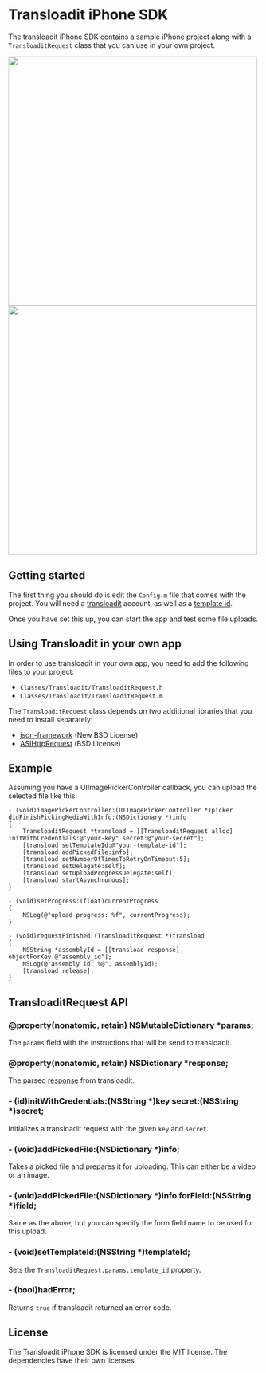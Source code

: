 # Transloadit iPhone SDK

The transloadit iPhone SDK contains a sample iPhone project along with a
`TransloaditRequest` class that you can use in your own project.

<a href="http://github.com/transloadit/iphone-sdk/raw/master/Screenshots/device/1.png">
<img src="http://github.com/transloadit/iphone-sdk/raw/master/Screenshots/device/1.png" height="500">
</a>
<a href="http://github.com/transloadit/iphone-sdk/raw/master/Screenshots/device/2.png">
<img src="http://github.com/transloadit/iphone-sdk/raw/master/Screenshots/device/2.png" height="500">
</a>

## Getting started

The first thing you should do is edit the `Config.m` file that comes with the
project. You will need a [transloadit](http://transloadit.com/) account, as well
as a [template id](http://transloadit.com/docs/templates).

Once you have set this up, you can start the app and test some file
uploads.

## Using Transloadit in your own app

In order to use transloadit in your own app, you need to add the following
files to your project:

* `Classes/Transloadit/TransloaditRequest.h`
* `Classes/Transloadit/TransloaditRequest.m`

The `TransloaditRequest` class depends on two additional libraries that you
need to install separately:

* [json-framework](http://code.google.com/p/json-framework/wiki/InstallationInstructions) (New BSD License)
* [ASIHttpRequest](http://allseeing-i.com/ASIHTTPRequest/Setup-instructions) (BSD License)

## Example

Assuming you have a UIImagePickerController callback, you can upload the selected
file like this:

	- (void)imagePickerController:(UIImagePickerController *)picker didFinishPickingMediaWithInfo:(NSDictionary *)info
	{
		TransloaditRequest *transload = [[TransloaditRequest alloc] initWithCredentials:@"your-key" secret:@"your-secret"];
		[transload setTemplateId:@"your-template-id"];
		[transload addPickedFile:info];
		[transload setNumberOfTimesToRetryOnTimeout:5];
		[transload setDelegate:self];
		[transload setUploadProgressDelegate:self];
		[transload startAsynchronous];
	}

	- (void)setProgress:(float)currentProgress
	{
		NSLog(@"upload progress: %f", currentProgress);
	}

	- (void)requestFinished:(TransloaditRequest *)transload
	{
		NSString *assemblyId = [[transload response] objectForKey:@"assembly_id"];
		NSLog(@"assembly id: %@", assemblyId);
		[transload release];
	}

## TransloaditRequest API

### @property(nonatomic, retain) NSMutableDictionary \*params;

The `params` field with the instructions that will be send to transloadit.

### @property(nonatomic, retain) NSDictionary \*response;

The parsed [response](http://transloadit.com/docs/assemblies#response-format) from transloadit.

### - (id)initWithCredentials:(NSString \*)key secret:(NSString \*)secret;

Initializes a transloadit request with the given `key` and `secret`.

### - (void)addPickedFile:(NSDictionary \*)info;

Takes a picked file and prepares it for uploading. This can either be a video
or an image.

### - (void)addPickedFile:(NSDictionary \*)info forField:(NSString \*)field;

Same as the above, but you can specify the form field name to be used for this
upload.

### - (void)setTemplateId:(NSString \*)templateId;

Sets the `TransloaditRequest.params.template_id` property.

### - (bool)hadError;

Returns `true` if transloadit returned an error code.

## License

The Transloadit iPhone SDK is licensed under the MIT license. The dependencies
have their own licenses.